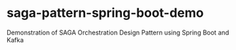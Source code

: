# saga-pattern-spring-boot-demo

Demonstration of SAGA Orchestration Design Pattern using Spring Boot and Kafka
